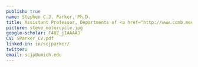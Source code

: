 ```yaml
---
publish: true
name: Stephen C.J. Parker, Ph.D.
title: Assistant Professor, Departments of <a href="http://www.ccmb.med.umich.edu/" target='_blank'>Computational Medicine & Bioinformatics</a> and <a href="http://www.hg.med.umich.edu/" target='_blank'>Human Genetics</a>
picture: steve_motorcycle.jpg
google-scholar: F4UZ_jIAAAAJ
CV: SParker_CV.pdf
linked-in: in/scjparker/
twitter: 
email: scjp@umich.edu
---
```

